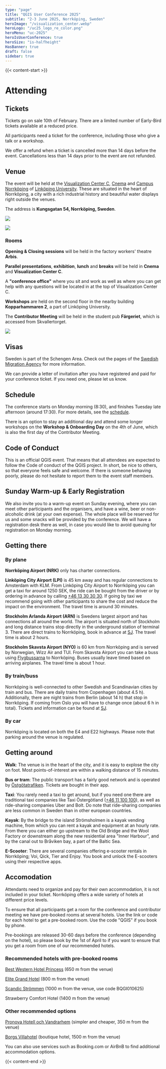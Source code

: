 ```yaml
---
type: "page"
title: "QGIS User Conference 2025"
subtitle: "2-3 June 2025, Norrköping, Sweden"
heroImage: "/visualization_center.webp"
heroLogo: "/uc25_logo_re_color.png"
heroMenu: "uc-2025"
heroIsUserConference: true
heroSize: "is-halfheight"
HasBanner: true
draft: false
sidebar: true
---
```


{{< content-start >}}

# Attending

## Tickets

Tickets go on sale 10th of February. There are a limited number of Early-Bird tickets available at a reduced price.

All participants need a ticket for the conference, including those who give a talk or a workshop.

We offer a refund when a ticket is cancelled more than 14 days before the event. Cancellations less than 14 days prior
to the event are not refunded.

## Venue

The event will be held at the [Visualization Center C](https://www.visualiseringscenter.se/en/), [Cnema](https://cnema.se/)
and [Campus Norrköping](https://liu.se/en/article/campus-norrkoping) of [Linköping University](https://liu.se/en). These are
situated in the heart of Norrköping, a city with a rich industrial history and beautiful water displays right outside
the venues.

The address is **Kungsgatan 54, Norrköping, Sweden**.

![](/visualization_center.webp)

![](/city_and_venue_map.png)

### Rooms

**Opening & Closing sessions** will be held in the factory workers' theatre **Arbis**.

**Parallel presentations**, **exhibition**, **lunch** and **breaks** will be held in **Cnema** and ****Visualization Center C****.

A **"conference office"** where you sit and work as well as where you can get help with any questions will be located in at the top of Visualization Center C.

**Workshops** are held on the second floor in the nearby building **Kopparhammaren 2**, a part of Linköping University.

The **Contributor Meeting** will be held in the student pub **Färgeriet**, which is accessed from Skvallertorget.

![](/venue_map.png)

## Visas

Sweden is part of the Schengen Area. Check out the pages of the
[Swedish Migration Agency](https://www.migrationsverket.se/English/Private-individuals/Visiting-Sweden/Visit-Sweden-up-to-90-days---apply-for-a-visa.html)
for more information.

We can provide a letter of invitation after you have registered and paid for your conference ticket. If you need one, please let us know.

## Schedule

The conference starts on Monday morning (8:30), and finishes Tuesday late afternoon (around 17:30). For more details,
see the [schedule](/schedule).

There is an option to stay an additional day and attend some longer workshops on the **Workshop & Onboarding Day** on
the 4th of June, which is also the first day of the Contributor Meeting.

## Code of Conduct

This is an official QGIS event. That means that all attendees are expected to follow the Code of conduct of the QGIS
project. In short, be nice to others, so that everyone feels safe and welcome. If there is someone behaving poorly,
please do not hesitate to report them to the event staff members.

## Sunday Warm-up & Early Registration

We also invite you to a warm-up event on Sunday evening, where you can meet other participants and the organisers, and
have a wine, beer or non-alcoholic drink (at your own expense). The whole place will be reserved for us and some snacks
will be provided by the conference. We will have a registration desk there as well, in case you would like to avoid
queuing for registration on Monday morning.

## Getting there

### By plane

**Norrköping Airport (NRK)** only has charter connections.

**Linköping City Airport (LPI)** is 45 km away and has regular connections to Amsterdam with KLM. From Linköping City Airport
to Norrköping you can get a taxi for around 1250 SEK, the ride can be bought from the driver or by ordering in advance by
calling [+46 13 30 30 30](tel:004613303030). If going by taxi we recommend going with other participants to share the cost and reduce the impact
on the environment. The travel time is around 30 minutes.

**Stockholm Arlanda Airport (ARN)** is Swedens largest airport and has connections all around the world. The airport is situated
north of Stockholm and long distance trains stop directly in the underground station of terminal 3. There are direct trains
to Norrköping, book in advance at [SJ](https://sj.se/). The travel time is about 2 hours.

**Stockholm Skavsta Airport (NYO)** is 60 km from Norrköping and is served by Norwegian, Wizz Air and TUI. From Skavsta Airport
you can take a buss using [Flygbussarna](https://www.flygbussarna.se/en) to Norrköping. Buses usually leave timed based
on arriving airplanes. The travel time is about 1 hour.

### By train/buss

Norrköping is well-connected to other Swedish and Scandinavian cities by train and bus. There are daily trains from
Copenhagen (about 4.5 h). Additionally, there are night trains from Berlin (about 14 h) that stop in Norrköping. If coming
from Oslo you will have to change once (about 6 h in total). Tickets and information can be found at [SJ](https://sj.se/).

### By car

Norrköping is located on both the E4 and E22 highways. Please note that parking around the venue is regulated.

## Getting around

**Walk**: The venue is in the heart of the city, and it is easy to explose the city on foot. Most points-of-interest are
within a walking distance of 15 minutes.

**Bus or tram**: The public transport has a fairly good network and is operated by [Östgötatrafiken](https://www.ostgotatrafiken.se/).
Tickets are bought in their app.

**Taxi**: You rarely need a taxi to get around, but if you need one there are traditional taxi companies like Taxi
Östergötland ([+46 11 100 100](tel:004611100100)), as well as ride-sharing companies Uber and Bolt. Do note that ride-sharing companies are
less common in Sweden than in other european countries.

**Kayak**: By the bridge to the island Strömsholmen is a kayak vending machine, from which you can rent a kayak and
equipment at an hourly rate. From there you can either go upstream to the Old Bridge and the Wool Factory or downstream
along the new residential area "Inner Harbour", and by the canal out to Bråviken bay, a part of the Baltic Sea.

**E-Scooter**: There are several companies offering e-scooter rentals in Norrköping; Voi, Qick, Tier and Enjoy. You
book and unlock the E-scooters using their respective apps.

## Accomodation

Attendants need to organize and pay for their own accommodation, it is not included in your ticket. Norrköping offers a wide variety
of hotels at different price levels.

To ensure that all participants get a room for the conference and contributor meeting we have pre-booked rooms at several hotels.
Use the link or code for each hotel to get a pre-booked room. Use the code "QGIS" if you book by phone.

Pre-bookings are released 30-60 days before the conference (depending on the hotel), so please book by the 1st of April to
if you want to ensure that you get a room from one of our recommended hotels.

### Recommended hotels with pre-booked rooms

[Best Western Hotel Princess](https://app.mews.com/distributor/d631711c-51b1-4349-bef6-b18d00d33ddb?mewsAvailabilityBlockId=d36f8bac-7085-4823-8e4a-b26b00fc95ca&mewsStart=2025-06-02&mewsEnd=2025-06-06) (650 m from the venue)

[Elite Grand Hotel](https://www.elite.se/en/?hotel=EL020&checkIn=2025-06-01&checkOut=2025-06-04&guests=1&rooms=1&adults=1&group=QGIS&step=step3packages) (800 m from the venue)

[Scandic Strömmen](https://www.scandichotels.se/) (1000 m from the venue, use code BQGI010625)

Strawberry Comfort Hotel (1400 m from the venue)

### Other recommended options

[Pronova Hotell och Vandrarhem](https://www.pronovahostel.se/en-GB) (simpler and cheaper, 350 m from the venue)

[Borgs Villahotel](https://www.borgshotell.se/) (boutique hotel, 1500 m from the venue)

You can also use services such as Booking.com or AirBnB to find additional accommodation options.

{{< content-end >}}
